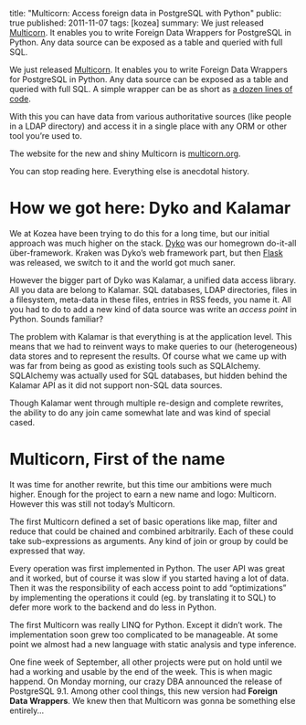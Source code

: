 title: "Multicorn: Access foreign data in PostgreSQL with Python"
public: true
published: 2011-11-07
tags: [kozea]
summary:
    We just released [Multicorn](http://multicorn.org/). It enables you
    to write Foreign Data Wrappers for PostgreSQL in Python. Any data
    source can be exposed as a table and queried with full SQL.

We just released [Multicorn](http://multicorn.org/). It enables you
to write Foreign Data Wrappers for PostgreSQL in Python. Any data
source can be exposed as a table and queried with full SQL. A simple wrapper
can be as short as [a dozen lines of code](
https://github.com/Kozea/Multicorn/blob/master/python/multicorn/processfdw.py).

With this you can have data from various authoritative sources (like people
in a LDAP directory) and access it in a single place with any ORM or other
tool you’re used to.

The website for the new and shiny Multicorn is
[multicorn.org](http://multicorn.org/).

You can stop reading here. Everything else is anecdotal history.

How we got here: Dyko and Kalamar
=================================

We at Kozea have been trying to do this for a long time, but our initial
approach was much higher on the stack. [Dyko](http://dyko.org/) was our
homegrown do-it-all über-framework. Kraken was Dyko’s web framework part,
but then [Flask](http://flask.pocoo.org/) was released, we switch to it
and the world got much saner.

However the bigger part of Dyko was Kalamar, a unified data access library.
All you data are belong to Kalamar. SQL databases, LDAP directories,
files in a filesystem, meta-data in these files, entries in RSS feeds,
you name it. All you had to do to add a new kind of data source was write
an *access point* in Python. Sounds familiar?

The problem with Kalamar is that everything is at the application level.
This means that we had to reinvent ways to make queries to our (heterogeneous)
data stores and to represent the results. Of course what we came up with
was far from being as good as existing tools such as SQLAlchemy.
SQLAlchemy was actually used for SQL databases, but hidden behind the Kalamar
API as it did not support non-SQL data sources.

Though Kalamar went through multiple re-design and complete rewrites,
the ability to do any join came somewhat late and was kind of special cased.

Multicorn, First of the name
============================

It was time for another rewrite, but this time our ambitions were much higher.
Enough for the project to earn a new name and logo: Multicorn. However
this was still not today’s Multicorn.

The first Multicorn defined a set of basic operations like map, filter and
reduce that could be chained and combined arbitrarily. Each of these could
take sub-expressions as arguments. Any kind of join or group by could be
expressed that way.

Every operation was first implemented in Python. The user API was great and
it worked, but of course it was slow if you started having a lot of data.
Then it was the responsibility of each access point to add “optimizations”
by implementing the operations it could (eg. by translating it to SQL) to
defer more work to the backend and do less in Python.

The first Multicorn was really LINQ for Python. Except it didn’t work.
The implementation soon grew too complicated to be manageable. At some point
we almost had a new language with static analysis and type inference.

One fine week of September, all other projects were put on hold until we
had a working and usable by the end of the week. This is when magic
happend. On Monday morning, our crazy DBA announced the release of
PostgreSQL 9.1. Among other cool things, this new version had **Foreign
Data Wrappers**. We knew then that Multicorn was gonna be something else
entirely…
